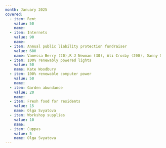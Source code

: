 ```yaml
---
month: January 2025
covered:
  - item: Rent
    value: 50
    name: 
  - item: Internets
    value: 90
    name: 
  - item: Annual public liability protection fundraiser
    value: 680
    name: Vanessa Berry (20),R J Newman (30), Ali Crosby (200), Danny Sky (50), Carolyn McKenzie-Craig (40), Alison (20), Tian (20),  
  - item: 100% renewably powered lights
    value: 50
    name: Kate Woodbury
  - item: 100% renewable computer power
    value: 50
    name: 
  - item: Garden abundance
    value: 20
    name: 
  - item: Fresh food for residents
    value: 15
    name: Olga Svyatova
  - item: Workshop supplies
    value: 10
    name: 
  - item: Cuppas
    value: 5
    name: Olga Svyatova
---
```

